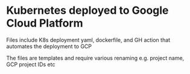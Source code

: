 # Kubernetes deployed to Google Cloud Platform

Files include K8s deployment yaml, dockerfile, and GH action that automates the deployment to GCP

The files are templates and require various renaming e.g. project name, GCP project IDs etc
